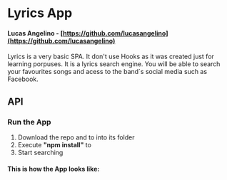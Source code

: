 # Lyrics App
#### Lucas Angelino - [https://github.com/lucasangelino](https://github.com/lucasangelino)

Lyrics is a very basic SPA. It don't use Hooks as it was created just for learning porpuses. It is a lyrics search engine. You will be able to search your favourites songs and acess to the band´s social media such as Facebook.

## API


### **Run the App**

1. Download the repo and to into its folder
2. Execute **"npm install"** to
3. Start searching

#### This is how the App looks like:
[](https://github.com/lucasangelino/Lyrics/readme-img/main.png)
[](https://github.com/lucasangelino/Lyrics/readme-img/search-bar.png)
